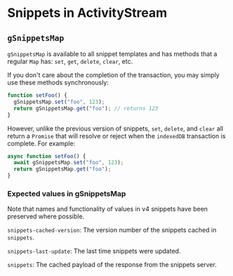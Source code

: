 # Snippets in ActivityStream

## `gSnippetsMap`

`gSnippetsMap` is available to all snippet templates and has methods that a
regular `Map` has: `set`, `get`, `delete`, `clear`, etc.

If you don't care about the completion of the transaction, you may simply use these
methods synchronously:

```js
function setFoo() {
  gSnippetsMap.set("foo", 123);
  return gSnippetsMap.get("foo"); // returns 123
}
```

However, unlike the previous version of snippets, `set`, `delete`, and `clear`
all return a `Promise` that will resolve or reject when the `indexedDB` transaction
is complete. For example:

```js
async function setFoo() {
  await gSnippetsMap.set("foo", 123);
  return gSnippetsMap.get("foo");
}
```

### Expected values in gSnippetsMap

Note that names and functionality of values in v4 snippets have been preserved
where possible.

`snippets-cached-version`: The version number of the snippets cached in `snippets`.

`snippets-last-update`: The last time snippets were updated.

`snippets`: The cached payload of the response from the snippets server.

